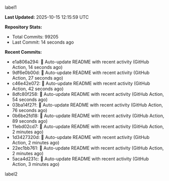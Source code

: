 
label1 
<!-- ACTIVITY_START -->
**Last Updated:** 2025-10-15 12:15:59 UTC

**Repository Stats:**
- Total Commits: 99205
- Last Commit: 14 seconds ago

**Recent Commits:**
- e1a806a294: 🤖 Auto-update README with recent activity (GitHub Action, 14 seconds ago)
- 9df6e0b00d: 🤖 Auto-update README with recent activity (GitHub Action, 27 seconds ago)
- c46e42e072: 🤖 Auto-update README with recent activity (GitHub Action, 42 seconds ago)
- 8dfc80f258: 🤖 Auto-update README with recent activity (GitHub Action, 54 seconds ago)
- 03ba14f27f: 🤖 Auto-update README with recent activity (GitHub Action, 76 seconds ago)
- 0b6be2fd18: 🤖 Auto-update README with recent activity (GitHub Action, 89 seconds ago)
- 11ebd02cd7: 🤖 Auto-update README with recent activity (GitHub Action, 2 minutes ago)
- 1d3427320d: 🤖 Auto-update README with recent activity (GitHub Action, 2 minutes ago)
- 22ec1bb761: 🤖 Auto-update README with recent activity (GitHub Action, 2 minutes ago)
- 5aca4d231c: 🤖 Auto-update README with recent activity (GitHub Action, 3 minutes ago)
<!-- ACTIVITY_END -->

label2
